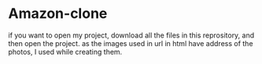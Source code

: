 # Amazon-clone
if you want to open my project, download all the files in this reprository, and then open the  project.
as the images used in url in html have address of the photos, I used while creating them.
